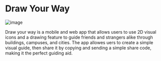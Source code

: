 # Draw Your Way
![image](https://user-images.githubusercontent.com/73047650/110540527-9a0f4680-80f4-11eb-9ca2-7ea0966491b8.png)

Draw your way is a mobile and web app that allows users to use 2D visual icons and a drawing feature to guide friends and strangers alike through buildings, campuses, and cities. The app allowes uers to create a simple visual guide, then share it by copying and sending a simple share code, making it the perfect guiding aid.
